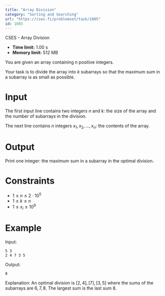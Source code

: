 ```yaml
---
title: "Array Division"
category: "Sorting and Searching"
url: "https://cses.fi/problemset/task/1085"
id: 1085
---
```


CSES - Array Division

  * **Time limit:** 1.00 s
  * **Memory limit:** 512 MB

You are given an array containing $n$ positive integers.

Your task is to divide the array into $k$ subarrays so that the maximum sum in
a subarray is as small as possible.

# Input

The first input line contains two integers $n$ and $k$: the size of the array
and the number of subarrays in the division.

The next line contains $n$ integers $x_1,x_2,\ldots,x_n$: the contents of the
array.

# Output

Print one integer: the maximum sum in a subarray in the optimal division.

# Constraints

  * $1 \le n \le 2 \cdot 10^5$
  * $1 \le k \le n$
  * $1 \le x_i \le 10^9$

# Example

Input:

    
    
    5 3
    2 4 7 3 5
    

Output:

    
    
    8
    

Explanation: An optimal division is $[2,4],[7],[3,5]$ where the sums of the
subarrays are $6,7,8$. The largest sum is the last sum $8$.

